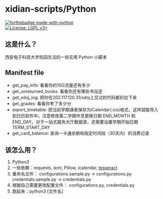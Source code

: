 # xidian-scripts/Python

[![forthebadge made-with-python](http://ForTheBadge.com/images/badges/made-with-python.svg)](https://www.python.org/)  
[![License: LGPL v3+](https://img.shields.io/badge/License-LGPL%20v3+-blue.svg)](https://www.gnu.org/licenses/lgpl-3.0)

## 这是什么？

西安电子科技大学校园生活的一些实用 Python 小脚本

## Manifest file

* get_pay_info: 看看你的10G流量还有多少
* get_unreturned_books: 看看你还有哪些书没还
* get_xdoj_log: 把你在202.117.120.31/xdoj上交过的代码都扒拉下来
* get_grades: 看看你考了多少分
* export_timetable: 把当前学期课表保存为iCalendar(.ics)格式，这样就能导入到日历软件中。注意修改第二学期作息更换日期 END_MONTH 和 END_DAY。对于一站式服务大厅数据源，还需要设置学期开始日期 TERM_START_DAY
* get_card_balance: 查询一卡通余额和指定时间段（30天内）的消费记录

## 该怎么用？

1. Python3
1. 一些依赖：requests, lxml, Pillow, icalendar, [tesseract](https://github.com/tesseract-ocr/tesseract/wiki)  
1. 重命名文件： configurations.sample.py -> configurations.py credentials.sample.py -> credentials.py
1. 根据自己需要更改配置文件： configurations.py, credentials.py  
1. 跑起来：python3 [文件名]
